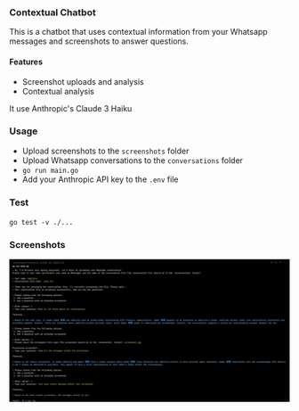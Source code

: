 ### Contextual Chatbot

This is a chatbot that uses contextual information from your Whatsapp messages and screenshots to answer questions.

#### Features
- Screenshot uploads and analysis
- Contextual analysis

It use Anthropic's Claude 3 Haiku

### Usage
- Upload screenshots to  the `screenshots` folder
- Upload Whatsapp conversations to the `conversations` folder
- `go run main.go`
- Add your Anthropic API key to the `.env` file

### Test
`go test -v ./...`

### Screenshots
![Screenshot](assets/image.png)